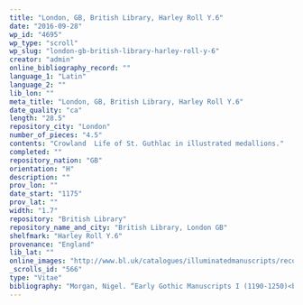 ```yaml
---
title: "London, GB, British Library, Harley Roll Y.6"
date: "2016-09-28"
wp_id: "4695"
wp_type: "scroll"
wp_slug: "london-gb-british-library-harley-roll-y-6"
creator: "admin"
online_bibliography_record: ""
language_1: "Latin"
language_2: ""
lib_lon: ""
meta_title: "London, GB, British Library, Harley Roll Y.6"
date_quality: "ca"
length: "28.5"
repository_city: "London"
number_of_pieces: "4.5"
contents: "Crowland  Life of St. Guthlac in illustrated medallions."
completed: ""
repository_nation: "GB"
orientation: "H"
description: ""
prov_lon: ""
date_start: "1175"
prov_lat: ""
width: "1.7"
repository: "British Library"
repository_name_and_city: "British Library, London GB"
shelfmark: "Harley Roll Y.6"
provenance: "England"
lib_lat: ""
online_images: "http://www.bl.uk/catalogues/illuminatedmanuscripts/record.asp?MSID=18445&CollID=8&NStart="
_scrolls_id: "566"
type: "Vitae"
bibliography: "Morgan, Nigel. “Early Gothic Manuscripts I (1190-1250)<br/> II (1250-1285).” In A Survey of Manuscripts Illuminated in the British Isles, edited by J.J.G. Alexander, Vol. 1. London: Harvey Miller, 1982. 67-8, ills 72-75.<br/> Roberts, Jane. “An Inventory of Early Guthlac Materials.” Mediaeval Studies 32 (1970): 193–233. p. 208."
---
```



